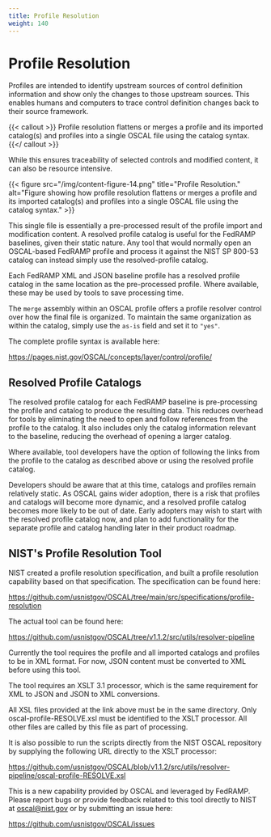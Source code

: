 ```yaml
---
title: Profile Resolution
weight: 140
---
```

# Profile Resolution

Profiles are intended to identify upstream sources of control definition
information and show only the changes to those upstream sources. This
enables humans and computers to trace control definition changes back to
their source framework.

{{< callout >}}
Profile resolution flattens or merges a profile and its imported catalog(s) and profiles into a single OSCAL file using the catalog syntax.
{{</ callout >}}

While this ensures traceability of selected controls and modified
content, it can also be resource intensive.

{{< figure src="/img/content-figure-14.png" title="Profile Resolution." alt="Figure showing how profile resolution flattens or merges a profile and its imported catalog(s) and profiles into a single OSCAL file using the catalog syntax." >}}

This single file is essentially a pre-processed result of the profile
import and modification content. A resolved profile catalog is useful
for the FedRAMP baselines, given their static nature. Any tool that would
normally open an OSCAL-based FedRAMP profile and process it against the
NIST SP 800-53 catalog can instead simply use the resolved-profile
catalog.

Each FedRAMP XML and JSON baseline profile has a resolved profile
catalog in the same location as the pre-processed profile. Where
available, these may be used by tools to save processing time.

The `merge` assembly within an OSCAL profile offers a profile resolver
control over how the final file is organized. To maintain the same
organization as within the catalog, simply use the `as-is` field and set
it to `"yes"`.

The complete profile syntax is available here:

<https://pages.nist.gov/OSCAL/concepts/layer/control/profile/>

## Resolved Profile Catalogs

The resolved profile catalog for each FedRAMP baseline is
pre-processing the profile and catalog to produce the resulting data.
This reduces overhead for tools by eliminating the need to open and
follow references from the profile to the catalog. It also includes only
the catalog information relevant to the baseline, reducing the overhead
of opening a larger catalog.

Where available, tool developers have the option of following the links
from the profile to the catalog as described above or using the resolved
profile catalog.

Developers should be aware that at this time, catalogs and profiles
remain relatively static. As OSCAL gains wider adoption, there is a risk
that profiles and catalogs will become more dynamic, and a resolved
profile catalog becomes more likely to be out of date. Early adopters
may wish to start with the resolved profile catalog now, and plan to add
functionality for the separate profile and catalog handling later
in their product roadmap.

## NIST's Profile Resolution Tool

NIST created a profile resolution specification, and built a profile
resolution capability based on that specification. The specification can
be found here:

<https://github.com/usnistgov/OSCAL/tree/main/src/specifications/profile-resolution>

The actual tool can be found here:

<https://github.com/usnistgov/OSCAL/tree/v1.1.2/src/utils/resolver-pipeline>

Currently the tool requires the profile and all imported catalogs and
profiles to be in XML format. For now, JSON content must be converted to
XML before using this tool.

The tool requires an XSLT 3.1 processor, which is the same requirement
for XML to JSON and JSON to XML conversions.

All XSL files provided at the link above must be in the same directory.
Only oscal-profile-RESOLVE.xsl must be identified to the XSLT processor.
All other files are called by this file as part of processing.

It is also possible to run the scripts directly from the NIST OSCAL
repository by supplying the following URL directly to the XSLT
processor:

<https://github.com/usnistgov/OSCAL/blob/v1.1.2/src/utils/resolver-pipeline/oscal-profile-RESOLVE.xsl>

This is a new capability provided by OSCAL and leveraged by FedRAMP.
Please report bugs or provide feedback related to this tool directly to
NIST at <oscal@nist.gov> or by submitting an issue here:

<https://github.com/usnistgov/OSCAL/issues>
